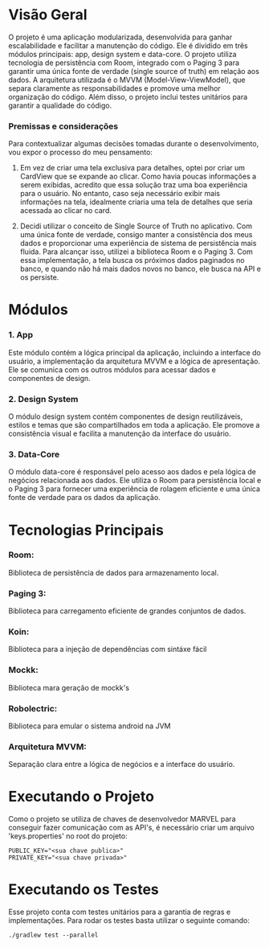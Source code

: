 <h1>Visão Geral</h1>
O projeto é uma aplicação modularizada, desenvolvida para ganhar escalabilidade e facilitar a manutenção do código. Ele é dividido em três módulos principais: app, design system e data-core. O projeto utiliza tecnologia de persistência com Room, integrado com o Paging 3 para garantir uma única fonte de verdade (single source of truth) em relação aos dados. A arquitetura utilizada é o MVVM (Model-View-ViewModel), que separa claramente as responsabilidades e promove uma melhor organização do código. Além disso, o projeto inclui testes unitários para garantir a qualidade do código.

<h3>Premissas e considerações</h3>

Para contextualizar algumas decisões tomadas durante o desenvolvimento, vou expor o processo do meu pensamento:

  1. Em vez de criar uma tela exclusiva para detalhes, optei por criar um CardView que se expande ao clicar. Como havia poucas informações a serem exibidas, acredito que essa solução traz uma boa experiência para o usuário. No entanto, caso seja necessário exibir mais informações na tela, idealmente criaria uma tela de detalhes que seria acessada ao clicar no card.
 
  2. Decidi utilizar o conceito de Single Source of Truth no aplicativo. Com uma única fonte de verdade, consigo manter a consistência dos meus dados e proporcionar uma experiência de sistema de persistência mais fluida. Para alcançar isso, utilizei a biblioteca Room e o Paging 3. Com essa implementação, a tela busca os próximos dados paginados no banco, e quando não há mais dados novos no banco, ele busca na API e os persiste.



<h1>Módulos</h1>
<h3>1. App</h3>
   Este módulo contém a lógica principal da aplicação, incluindo a interface do usuário, a implementação da arquitetura MVVM e a lógica de apresentação. Ele se comunica com os outros módulos para acessar dados e componentes de design.

<h3>2. Design System</h3>
   O módulo design system contém componentes de design reutilizáveis, estilos e temas que são compartilhados em toda a aplicação. Ele promove a consistência visual e facilita a manutenção da interface do usuário.

<h3>3. Data-Core</h3>
   O módulo data-core é responsável pelo acesso aos dados e pela lógica de negócios relacionada aos dados. Ele utiliza o Room para persistência local e o Paging 3 para fornecer uma experiência de rolagem eficiente e uma única fonte de verdade para os dados da aplicação.
   
<h1>Tecnologias Principais</h1>
<h3>Room:</h3> Biblioteca de persistência de dados para armazenamento local.
<h3>Paging 3:</h3> Biblioteca para carregamento eficiente de grandes conjuntos de dados.
<h3>Koin:</h3> Biblioteca para a injeção de dependências com sintáxe fácil
<h3>Mockk:</h3> Biblioteca mara geração de mockk's
<h3>Robolectric:</h3> Biblioteca para emular o sistema android na JVM
<h3>Arquitetura MVVM:</h3> Separação clara entre a lógica de negócios e a interface do usuário.

<h1>Executando o Projeto</h1>
Como o projeto se utiliza de chaves de desenvolvedor MARVEL para conseguir fazer comunicação com as API's, é necessário criar um arquivo 'keys.properties' no root do projeto:

```
PUBLIC_KEY="<sua chave publica>"
PRIVATE_KEY="<sua chave privada>"
```

<h1>Executando os Testes</h1>
Esse projeto conta com testes unitários para a garantia de regras e implementações. Para rodar os testes basta utilizar o seguinte comando:

```
./gradlew test --parallel
```


